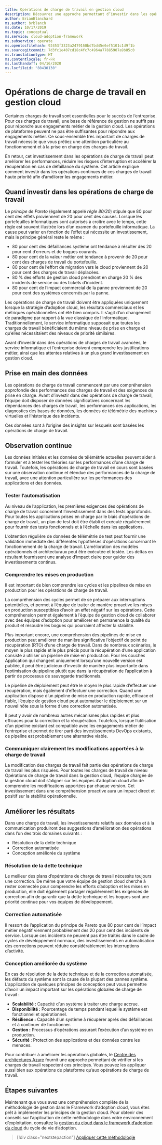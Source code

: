 ```yaml
---
title: Opérations de charge de travail en gestion cloud
description: Découvrez une approche permettant d’investir dans les opérations continues de ces charges de travail de haute priorité pour améliorer les engagements commerciaux.
author: BrianBlanchard
ms.author: brblanch
ms.date: 10/17/2019
ms.topic: conceptual
ms.service: cloud-adoption-framework
ms.subservice: operate
ms.openlocfilehash: 92453f3323a2479160bd7bd45e6ef5101c1d9f1b
ms.sourcegitcommit: 7d3fc1e407cd18c4fc7c4964a77885907a9b85c0
ms.translationtype: HT
ms.contentlocale: fr-FR
ms.lasthandoff: 04/16/2020
ms.locfileid: "80430130"
---
```

# <a name="workload-operations-in-cloud-management"></a>Opérations de charge de travail en gestion cloud

Certaines charges de travail sont essentielles pour le succès de l’entreprise. Pour ces charges de travail, une base de référence de gestion ne suffit pas pour répondre aux engagements métier de la gestion cloud. Les opérations de plateforme peuvent ne pas être suffisantes pour répondre aux engagements métier. Ce sous-ensemble très important de charges de travail nécessite que vous prêtiez une attention particulière au fonctionnement et à la prise en charge des charges de travail.

En retour, cet investissement dans les opérations de charge de travail peut améliorer les performances, réduire les risques d’interruption et accélérer la récupération en cas de défaillance du système. Cet article explique comment investir dans les opérations continues de ces charges de travail haute priorité afin d’améliorer les engagements métier.

## <a name="when-to-invest-in-workload-operations"></a>Quand investir dans les opérations de charge de travail

Le _principe de Pareto_ (également appelé _règle 80/20_) stipule que 80 pour cent des effets proviennent de 20 pour cent des causes. Lorsque les portefeuilles informatiques sont autorisés à croître avec le temps, cette règle est souvent illustrée lors d’un examen du portefeuille informatique. La cause peut varier en fonction de l’effet qui nécessite un investissement, mais le principe général reste le même :

- 80 pour cent des défaillances système ont tendance à résulter des 20 pour cent d’erreurs et de bogues courants.
- 80 pour cent de la valeur métier ont tendance à provenir de 20 pour cent des charges de travail du portefeuille.
- 80 pour cent de l’effort de migration vers le cloud proviennent de 20 pour cent des charges de travail déplacées.
- 80 % des efforts de gestion cloud prendront en charge 20 % des incidents de service ou des tickets d’incident.
- 80 pour cent de l’impact commercial de la panne proviennent de 20 pour cent des systèmes concernés par la panne.

Les opérations de charge de travail doivent être appliquées uniquement lorsque la stratégie d’adoption cloud, les résultats commerciaux et les métriques opérationnelles ont été bien compris. Il s’agit d’un changement de paradigme par rapport à la vue classique de l’informatique. Traditionnellement, le service informatique supposait que toutes les charges de travail bénéficiaient du même niveau de prise en charge et qu’elles nécessitaient des niveaux de priorité similaires.

Avant d’investir dans des opérations de charges de travail avancées, le service informatique et l’entreprise doivent comprendre les justifications métier, ainsi que les attentes relatives à un plus grand investissement en gestion cloud.

## <a name="start-with-the-data"></a>Prise en main des données

Les opérations de charge de travail commencent par une compréhension approfondie des performances des charges de travail et des exigences de prise en charge. Avant d’investir dans des opérations de charge de travail, l’équipe doit disposer de données significatives concernant les dépendances des charges de travail, les performances des applications, les diagnostics des bases de données, les données de télémétrie des machines virtuelles et l’historique des incidents.

Ces données sont à l’origine des insights sur lesquels sont basées les opérations de charge de travail.

## <a name="continued-observation"></a>Observation continue

Les données initiales et les données de télémétrie actuelles peuvent aider à formuler et à tester les théories sur les performances d’une charge de travail. Toutefois, les opérations de charge de travail en cours sont basées sur une observation continue et étendue des performances de la charge de travail, avec une attention particulière sur les performances des applications et des données.

### <a name="test-the-automation"></a>Tester l’automatisation

Au niveau de l’application, les premières exigences des opérations de charge de travail concernent l’investissement dans des tests approfondis. Pour toutes les applications prises en charge par le biais d’opérations de charge de travail, un plan de test doit être établi et exécuté régulièrement pour fournir des tests fonctionnels et à l’échelle dans les applications.

L’obtention régulière de données de télémétrie de test peut fournir une validation immédiate des différentes hypothèses d’opérations concernant le fonctionnement de la charge de travail. L’amélioration des modèles opérationnels et architecturaux peut être exécutée et testée. Les deltas en résultant fournissent une analyse d’impact claire pour guider des investissements continus.

### <a name="understand-releases"></a>Comprendre les mises en production

Il est important de bien comprendre les cycles et les pipelines de mise en production pour les opérations de charge de travail.

La compréhension des cycles permet de se préparer aux interruptions potentielles, et permet à l’équipe de traiter de manière proactive les mises en production susceptibles d’avoir un effet négatif sur les opérations. Cette compréhension permet également à l’équipe de gestion cloud de collaborer avec des équipes d’adoption pour améliorer en permanence la qualité du produit et résoudre les bogues qui pourraient affecter la stabilité.

Plus important encore, une compréhension des pipelines de mise en production peut améliorer de manière significative l’objectif de point de récupération (RTO) d’une charge de travail. Dans de nombreux scénarios, le moyen le plus rapide et le plus précis pour la récupération d’une application consiste à utiliser un pipeline de mise en production. Pour les couches Application qui changent uniquement lorsqu’une nouvelle version est publiée, il peut être judicieux d’investir de manière plus importante dans l’optimisation du pipeline plutôt que dans la récupération de l’application à partir de processus de sauvegarde traditionnels.

Le pipeline de déploiement peut être le moyen le plus rapide d’effectuer une récupération, mais également d’effectuer une correction. Quand une application dispose d’un pipeline de mise en production rapide, efficace et fiable, l’équipe de gestion cloud peut automatiser le déploiement sur un nouvel hôte sous la forme d’une correction automatisée.

Il peut y avoir de nombreux autres mécanismes plus rapides et plus efficaces pour la correction et la récupération. Toutefois, lorsque l’utilisation d’un pipeline existant est compatible avec les engagements métier de l’entreprise et permet de tirer parti des investissements DevOps existants, ce pipeline est probablement une alternative viable.

### <a name="clearly-communicate-changes-to-the-workload"></a>Communiquer clairement les modifications apportées à la charge de travail

La modification des charges de travail fait partie des opérations de charge de travail les plus risquées. Pour toutes les charges de travail de niveau Opérations de charge de travail dans la gestion cloud, l’équipe chargée de la gestion cloud doit s’aligner sur les équipes d’adoption cloud afin de comprendre les modifications apportées par chaque version. Cet investissement dans une compréhension proactive aura un impact direct et positif sur la stabilité opérationnelle.

## <a name="improve-outcomes"></a>Améliorer les résultats

Dans une charge de travail, les investissements relatifs aux données et à la communication produiront des suggestions d’amélioration des opérations dans l’un des trois domaines suivants :

- Résolution de la dette technique
- Correction automatisée
- Conception améliorée du système

### <a name="technical-debt-resolution"></a>Résolution de la dette technique

Le meilleur des plans d’opérations de charge de travail nécessite toujours une correction. De même que votre équipe de gestion cloud cherche à rester connectée pour comprendre les efforts d’adoption et les mises en production, elle doit également partager régulièrement les exigences de correction afin de garantir que la dette technique et les bogues sont une priorité continue pour vos équipes de développement.

### <a name="automated-remediation"></a>Correction automatisée

Il ressort de l’application du principe de Pareto que 80 pour cent de l’impact métier négatif viennent probablement des 20 pour cent des incidents de service. Lorsque ces incidents ne peuvent pas être traités dans le cadre de cycles de développement normaux, des investissements en automatisation des corrections peuvent réduire considérablement les interruptions d’activité.

### <a name="improved-system-design"></a>Conception améliorée du système

En cas de résolution de la dette technique et de la correction automatisée, les défauts du système sont la cause de la plupart des pannes système. L’application de quelques principes de conception peut vous permettre d’avoir un impact important sur les opérations globales de charge de travail :

- **Scalabilité :** Capacité d’un système à traiter une charge accrue.
- **Disponibilité :** Pourcentage de temps pendant lequel le système est fonctionnel et opérationnel.
- **Résilience :** Capacité d’un système à récupérer après des défaillances et à continuer de fonctionner.
- **Gestion :** Processus d’opérations assurant l’exécution d’un système en production.
- **Sécurité :** Protection des applications et des données contre les menaces.

Pour contribuer à améliorer les opérations globales, le [Centre des architectures Azure](https://docs.microsoft.com/azure/architecture/guide/pillars) fournit une approche permettant de vérifier si les charges de travail respectent ces principes. Vous pouvez les appliquer aussi bien aux opérations de plateforme qu’aux opérations de charge de travail.

## <a name="next-steps"></a>Étapes suivantes

Maintenant que vous avez une compréhension complète de la méthodologie de gestion dans le Framework d’adoption cloud, vous êtes prêt à implémenter les principes de la gestion cloud. Pour obtenir des conseils sur l’application de cette méthodologie dans votre environnement d’exploitation, consultez la [gestion du cloud dans le framework d’adoption du cloud](../index.md) du cycle de vie d’adoption.

> [!div class="nextstepaction"]
> [Appliquer cette méthodologie](../index.md)
